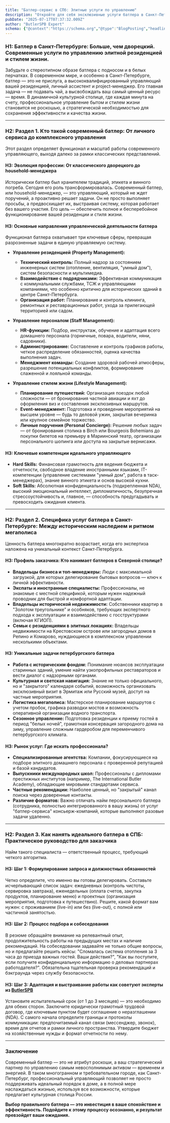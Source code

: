 ```yaml
---
title: "Батлер-сервис в СПб: Элитные услуги по управлению"
description: "Откройте для себя эксклюзивные услуги батлера в Санкт-Петербурге. Профессиональное управление недвижимостью, личными делами и организация мероприятий."
pubDate: "2025-07-17T07:37:32.009Z"
author: "ButlerSPB Expert"
schema: {"@context":"https://schema.org","@type":"BlogPosting","headline":"Батлер-сервис в СПб: Элитные услуги по управлению","description":"Откройте для себя эксклюзивные услуги батлера в Санкт-Петербурге. Профессиональное управление недвижимостью, личными делами и организация мероприятий.","author":{"@type":"Person","name":"Алексей Петров"},"publisher":{"@type":"Organization","name":"Elite Butler SPB","logo":{"@type":"ImageObject","url":"https://example.com/logo.png"}},"datePublished":"2023-11-15"}
---
```


### **H1: Батлер в Санкт-Петербурге: Больше, чем дворецкий. Современные услуги по управлению элитной резиденцией и стилем жизни.**

Забудьте о стереотипном образе батлера с подносом и в белых перчатках. В современном мире, и особенно в Санкт-Петербурге, батлер — это не прислуга, а высококвалифицированный управляющий вашей резиденцией, личный ассистент и project-менеджер. Его главная задача — не подавать чай, а высвобождать ваш самый ценный ресурс — время. В динамичной культурной столице, где каждая минута на счету, профессиональное управление бытом и стилем жизни становится не роскошью, а стратегической необходимостью для сохранения эффективности и качества жизни.

---

### **H2: Раздел 1. Кто такой современный батлер: От личного сервиса до комплексного управления**

Этот раздел определяет функционал и масштаб работы современного управляющего, выходя далеко за рамки классических представлений.

#### **H3: Эволюция профессии: От классического дворецкого до household-менеджера**

Исторически батлер был хранителем традиций, этикета и винного погреба. Сегодня его роль трансформировалась. Современный батлер, или household-менеджер, — это управляющий, который не ждет поручений, а проактивно решает задачи. Он не просто выполняет просьбы, а предвосхищает их, выстраивая систему, которая работает без вашего участия. Его цель — обеспечить полное и бесперебойное функционирование вашей резиденции и стиля жизни.

#### **H3: Основные направления управленческой деятельности батлера**

Функционал батлера охватывает три ключевые сферы, превращая разрозненные задачи в единую управляемую систему.

*   **Управление резиденцией (Property Management):**
    *   **Технический контроль:** Полный надзор за состоянием инженерных систем (отопление, вентиляция, "умный дом"), систем безопасности и мультимедиа.
    *   **Взаимодействие с подрядчиками:** Эффективная коммуникация с коммунальными службами, ТСЖ и управляющими компаниями, что особенно критично для исторических зданий в центре Санкт-Петербурга.
    *   **Организация работ:** Планирование и контроль клининга, ремонтных и реставрационных работ, ухода за прилегающей территорией или садом.

*   **Управление персоналом (Staff Management):**
    *   **HR-функции:** Подбор, инструктаж, обучение и адаптация всего домашнего персонала (горничные, повара, водители, няни, садовники).
    *   **Администрирование:** Составление и контроль графиков работы, четкое распределение обязанностей, оценка качества выполнения задач.
    *   **Менеджмент команды:** Создание здоровой рабочей атмосферы, разрешение потенциальных конфликтов, формирование слаженной и лояльной команды.

*   **Управление стилем жизни (Lifestyle Management):**
    *   **Планирование путешествий:** Организация поездок любой сложности — от бронирования частной авиации и яхт до оформления виз и составления эксклюзивных маршрутов.
    *   **Event-менеджмент:** Подготовка и проведение мероприятий на высшем уровне — будь то деловой ужин, закрытая вечеринка или крупное семейное торжество.
    *   **Личные поручения (Personal Concierge):** Решение любых задач — от бронирования столика в Birch или Bourgeois Bohemians до покупки билетов на премьеру в Мариинский театр, организации персонального шопинга или доступа на закрытые вернисажи.

#### **H3: Ключевые компетенции идеального управляющего**

*   **Hard Skills:** Финансовая грамотность для ведения бюджета и отчетности, свободное владение иностранными языками, IT-компетенции (управление системами "умный дом", работа в таск-менеджерах), знание винного этикета и основ высокой кухни.
*   **Soft Skills:** Абсолютная конфиденциальность (подкрепленная NDA), высокий эмоциональный интеллект, дипломатичность, безупречная стрессоустойчивость и, главное, — способность предугадывать и превосходить ожидания клиента.

---

### **H2: Раздел 2. Специфика услуг батлера в Санкт-Петербурге: Между историческим наследием и ритмом мегаполиса**

Ценность батлера многократно возрастает, когда его экспертиза наложена на уникальный контекст Санкт-Петербурга.

#### **H3: Профиль заказчика: Кто нанимает батлеров в Северной столице?**

*   **Владельцы бизнеса и топ-менеджеры:** Люди с максимальной загрузкой, для которых делегирование бытовых вопросов — ключ к личной эффективности.
*   **Экспаты и иностранные специалисты:** Профессионалы, не знакомые с местной спецификой, которым нужен надежный проводник для быстрой и комфортной адаптации.
*   **Владельцы исторической недвижимости:** Собственники квартир в "Золотом треугольнике" и особняков, требующих экспертного подхода к эксплуатации и взаимодействию с госструктурами (включая КГИОП).
*   **Семьи с резиденциями в элитных локациях:** Владельцы недвижимости на Крестовском острове или загородных домов в Репино и Комарово, нуждающиеся в комплексном управлении несколькими объектами.

#### **H3: Уникальные задачи петербургского батлера**

*   **Работа с историческим фондом:** Понимание нюансов эксплуатации старинных зданий, умение найти узкопрофильных реставраторов и вести диалог с надзорными органами.
*   **Культурная и светская навигация:** Знание не только официального, но и "закрытого" календаря событий, возможность организовать эксклюзивный визит в Эрмитаж или Русский музей, доступ на частные мероприятия.
*   **Логистика мегаполиса:** Мастерское планирование маршрутов с учетом пробок, графика разводки мостов и возможность оперативной организации водного транспорта.
*   **Сезонное управление:** Подготовка резиденции к приему гостей в период "белых ночей", грамотная консервация загородного дома на зиму, управление сложным гардеробом для переменчивого петербургского климата.

#### **H3: Рынок услуг: Где искать профессионала?**

*   **Специализированные агентства:** Компании, фокусирующиеся на подборе элитного домашнего персонала с проверенной репутацией и базой кандидатов.
*   **Выпускники международных школ:** Профессионалы с дипломами престижных институтов (например, The International Butler Academy), обладающие мировыми стандартами сервиса.
*   **Частные рекомендации:** Наиболее ценный, но "закрытый" канал поиска через доверенные контакты.
*   **Различие форматов:** Важно отличать найм персонального батлера (сотрудника, полностью интегрированного в вашу жизнь) от услуг "батлер-сервиса" консьерж-компаний, которые выполняют разовые задачи удаленно.

---

### **H2: Раздел 3. Как нанять идеального батлера в СПБ: Практическое руководство для заказчика**

Найм такого специалиста — ответственный процесс, требующий четкого алгоритма.

#### **H3: Шаг 1: Формулирование запроса и должностных обязанностей**

Четко определите, что именно вы готовы делегировать. Составьте исчерпывающий список задач: ежедневных (контроль чистоты, сервировка завтрака), еженедельных (оплата счетов, закупка продуктов, планирование меню) и проектных (организация мероприятия, подготовка к путешествию). Решите, какой формат вам нужен: с проживанием (live-in) или без (live-out), с полной или частичной занятостью.

#### **H3: Шаг 2: Процесс подбора и собеседования**

В резюме обращайте внимание на релевантный опыт, продолжительность работы на предыдущих местах и наличие рекомендаций. На собеседовании задавайте не только общие вопросы, но и предлагайте решить кейсы: "Сломалась система отопления за 3 часа до приезда важных гостей. Ваши действия?", "Как вы поступите, если получите конфиденциальную информацию о деловых партнерах работодателя?". Обязательна тщательная проверка рекомендаций и бэкграунда через службу безопасности.

#### **H3: Шаг 3: Адаптация и выстраивание работы** как советуют эксперты из <a href="https://butlerspb.ru" target="_blank" rel="nofollow">ButlerSPB</a>

Установите испытательный срок (от 1 до 3 месяцев) — это необходимо для обеих сторон. Заключите юридически грамотный трудовой договор, где ключевым пунктом будет соглашение о неразглашении (NDA). С самого начала определите границы и протоколы коммуникации: предпочитаемый канал связи (мессенджер, звонок), время для отчетов и рамки личного пространства. Утвердите бюджет на хозяйственные нужды и формат отчетности по нему.

---

### **Заключение**

Современный батлер — это не атрибут роскоши, а ваш стратегический партнер по управлению самым невосполнимым активом — временем и энергией. В таком многогранном и требовательном городе, как Санкт-Петербург, профессиональный управляющий позволяет не просто поддерживать идеальный порядок в доме, а в полной мере наслаждаться жизнью, используя все возможности, которые предлагает культурная столица России.

**Выбор правильного батлера — это инвестиция в ваше спокойствие и эффективность. Подойдите к этому процессу осознанно, и результат превзойдет ваши ожидания.**